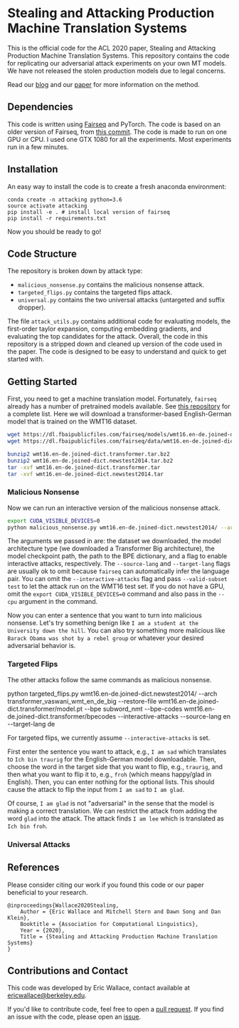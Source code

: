 # Stealing and Attacking Production Machine Translation Systems

This is the official code for the ACL 2020 paper, Stealing and Attacking Production Machine Translation Systems. This repository contains the code for replicating our adversarial attack experiments on your own MT models. We have not released the stolen production models due to legal concerns. 

Read our [blog](http://www.ericswallace.com/stealing) and our [paper](TODO-link) for more information on the method.

## Dependencies

This code is written using [Fairseq](https://github.com/facebookresearch/fairseq) and PyTorch. The code is based on an older version of Fairseq, from [this commit](https://github.com/pytorch/fairseq/tree/99fbd317f6b3256a39868d6568e70672f0f512b9). The code is made to run on one GPU or CPU. I used one GTX 1080 for all the experiments. Most experiments run in a few minutes.

## Installation

An easy way to install the code is to create a fresh anaconda environment:

```
conda create -n attacking python=3.6
source activate attacking
pip install -e . # install local version of fairseq
pip install -r requirements.txt
```
Now you should be ready to go!


## Code Structure 

The repository is broken down by attack type:
+ `malicious_nonsense.py` contains the malicious nonsense attack.
+ `targeted_flips.py` contains the targeted flips attack.
+ `universal.py` contains the two universal attacks (untargeted and suffix dropper).

The file `attack_utils.py` contains additional code for evaluating models, the first-order taylor expansion, computing embedding gradients, and evaluating the top candidates for the attack. Overall, the code in this repository is a stripped down and cleaned up version of the code used in the paper. The code is designed to be easy to understand and quick to get started with.


## Getting Started

First, you need to get a machine translation model. Fortunately, `fairseq` already has a number of pretrained models available. See [this repository](https://github.com/pytorch/fairseq/tree/master/examples/translation) for a complete list. Here we will download a transformer-based English-German model that is trained on the WMT16 dataset.

```bash
wget https://dl.fbaipublicfiles.com/fairseq/models/wmt16.en-de.joined-dict.transformer.tar.bz2
wget https://dl.fbaipublicfiles.com/fairseq/data/wmt16.en-de.joined-dict.newstest2014.tar.bz2

bunzip2 wmt16.en-de.joined-dict.transformer.tar.bz2
bunzip2 wmt16.en-de.joined-dict.newstest2014.tar.bz2
tar -xvf wmt16.en-de.joined-dict.transformer.tar
tar -xvf wmt16.en-de.joined-dict.newstest2014.tar
```

### Malicious Nonsense

Now we can run an interactive version of the malicious nonsense attack. 
```bash
export CUDA_VISIBLE_DEVICES=0
python malicious_nonsense.py wmt16.en-de.joined-dict.newstest2014/ --arch transformer_vaswani_wmt_en_de_big --restore-file wmt16.en-de.joined-dict.transformer/model.pt  --bpe subword_nmt --bpe-codes wmt16.en-de.joined-dict.transformer/bpecodes --interactive-attacks --source-lang en --target-lang de
```
The arguments we passed in are: the dataset we downloaded, the model architecture type (we downloaded a Transformer Big architecture), the model checkpoint path, the path to the BPE dictionary, and a flag to enable interactive attacks, respectively. The `--source-lang` and `--target-lang` flags are usually ok to omit because `fairseq` can automatically infer the language pair. You can omit the `--interactive-attacks` flag and pass `--valid-subset test` to let the attack run on the WMT16 test set. If you do not have a GPU, omit the `export CUDA_VISIBLE_DEVICES=0` command and also pass in the `--cpu` argument in the command.

Now you can enter a sentence that you want to turn into malicious nonsense. Let's try something benign like `I am a student at the University down the hill`. You can also try something more malicious like `Barack Obama was shot by a rebel group` or whatever your desired adversarial behavior is.

### Targeted Flips

The other attacks follow the same commands as malicious nonsense.

python targeted_flips.py wmt16.en-de.joined-dict.newstest2014/ --arch transformer_vaswani_wmt_en_de_big --restore-file wmt16.en-de.joined-dict.transformer/model.pt  --bpe subword_nmt --bpe-codes wmt16.en-de.joined-dict.transformer/bpecodes --interactive-attacks --source-lang en --target-lang de

For targeted flips, we currently assume `--interactive-attacks` is set. 

First enter the sentence you want to attack, e.g., `I am sad` which translates to `Ich bin traurig` for the English-German model downloadable. Then, choose the word in the target side that you want to flip, e.g., `traurig`, and then what you want to flip it to, e.g., `froh` (which means happy/glad in English). Then, you can enter nothing for the optional lists. This should cause the attack to flip the input from `I am sad` to `I am glad`.

Of course, `I am glad` is not "adversarial" in the sense that the model is making a correct translation. We can restrict the attack from adding the word `glad` into the attack. The attack finds `I am lee` which is translated as `Ich bin froh`.


### Universal Attacks



## References

Please consider citing our work if you found this code or our paper beneficial to your research.
```
@inproceedings{Wallace2020Stealing,
    Author = {Eric Wallace and Mitchell Stern and Dawn Song and Dan Klein},
    Booktitle = {Association for Computational Linguistics},
    Year = {2020},
    Title = {Stealing and Attacking Production Machine Translation Systems}
}
```

## Contributions and Contact

This code was developed by Eric Wallace, contact available at ericwallace@berkeley.edu.

If you'd like to contribute code, feel free to open a [pull request](https://github.com/Eric-Wallace/adversarial-mt/pulls). If you find an issue with the code, please open an [issue](https://github.com/Eric-Wallace/adversarial-mt/issues).